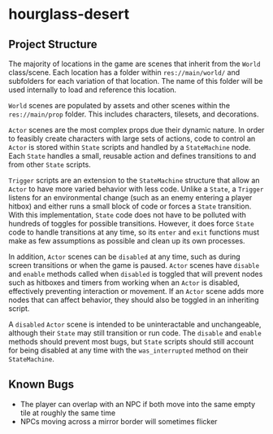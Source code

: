 # hourglass-desert

## Project Structure
The majority of locations in the game are scenes that inherit from the `World` class/scene. Each location has a folder within `res://main/world/` and subfolders for each variation of that location. The name of this folder will be used internally to load and reference this location.

`World` scenes are populated by assets and other scenes within the `res://main/prop` folder. This includes characters, tilesets, and decorations.

`Actor` scenes are the most complex props due their dynamic nature. In order to feasibly create characters with large sets of actions, code to control an `Actor` is stored within `State` scripts and handled by a `StateMachine` node. Each `State` handles a small, reusable action and defines transitions to and from other `State` scripts. 

`Trigger` scripts are an extension to the `StateMachine` structure that allow an `Actor` to have more varied behavior with less code. Unlike a `State`, a `Trigger` listens for an environmental change (such as an enemy entering a player hitbox) and either runs a small block of code or forces a `State` transition. With this implementation, `State` code does not have to be polluted with hundreds of toggles for possible transitions. However, it does force `State` code to handle transitions at any time, so its `enter` and `exit` functions must make as few assumptions as possible and clean up its own processes.

In addition, `Actor` scenes can be `disabled` at any time, such as during screen transitions or when the game is paused. `Actor` scenes have `disable` and `enable` methods called when `disabled` is toggled that will prevent nodes such as hitboxes and timers from working when an `Actor` is disabled, effectively preventing interaction or movement. If an `Actor` scene adds more nodes that can affect behavior, they should also be toggled in an inheriting script.

A `disabled` `Actor` scene is intended to be uninteractable and unchangeable, although their `State` may still transition or run code. The `disable` and `enable` methods should prevent most bugs, but `State` scripts should still account for being disabled at any time with the `was_interrupted` method on their `StateMachine`. 

## Known Bugs
- The player can overlap with an NPC if both move into the same empty tile at roughly the same time
- NPCs moving across a mirror border will sometimes flicker